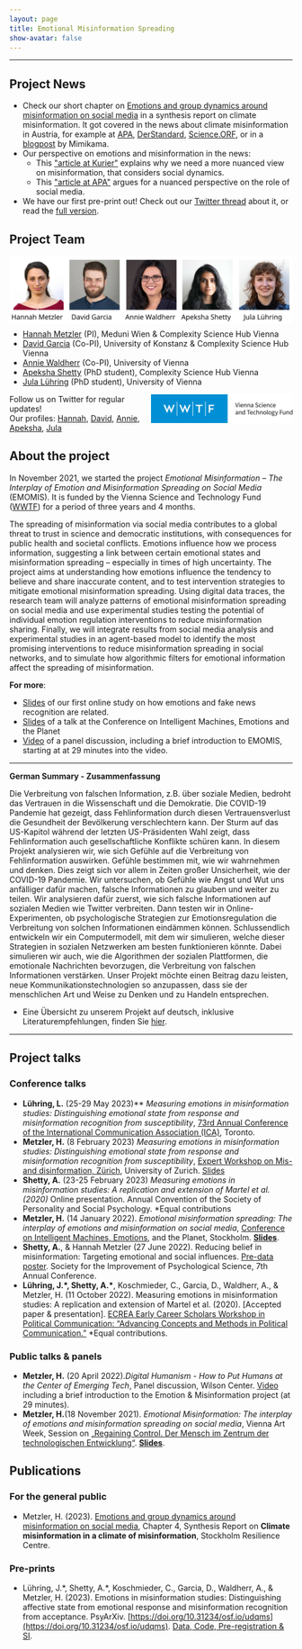 ```yaml
---
layout: page
title: Emotional Misinformation Spreading
show-avatar: false
---
```


___

## Project News

* Check our short chapter on [Emotions and group dynamics around misinformation on social media](https://www.stockholmresilience.org/news--events/climate-misinformation/chapter-4-emotions-and-group-dynamics-around-misinformation-on-social-media.html) in a synthesis report on climate misinformation. It got covered in the news about climate misinformation in Austria, for example at [APA](https://science.apa.at/power-search/12856578295990689252), [DerStandard](https://www.derstandard.de/story/3000000180511/expertin-sieht-in-social-media-keinen-klima-killer), [Science.ORF](https://science.orf.at/stories/3220488/), or in a [blogpost](https://steadyhq.com/de/mimikama/posts/7b0cb1c0-033d-4bfb-a15d-08c47d002ffa) by Mimikama.
* Our perspective on emotions and misinformation in the news:
     * This ["article at Kurier"](https://kurier.at/wien-wills-wissen/wir-sind-nicht-so-einfach-zu-manipulieren/402428147) explains why we need a more nuanced view on  misinformation, that considers social dynamics.
     * This ["article at APA"](https://science.apa.at/power-search/12856578295990689252) argues for a nuanced perspective on the role of social media.
* We have our first pre-print out! Check out our [Twitter thread](https://twitter.com/hannahmetzler1/status/1643978293455241217) about it, or read the [full version](https://doi.org/10.31234/osf.io/udqms).

## Project Team

<img src="/assets/img/emomis_team.svg"
     alt="team"
     style="float: left; padding-bottom: 10px" />

<br>

* [Hannah Metzler](https://hannahmetzler.eu) (PI), Meduni Wien & Complexity Science Hub Vienna
* [David Garcia](https://dgarcia.eu) (Co-PI), University of Konstanz & Complexity Science Hub Vienna
* [Annie Waldherr](https://compcommlab.univie.ac.at/team/annie-waldherr/) (Co-PI), University of Vienna
* [Apeksha Shetty](https://www.csh.ac.at/researcher/apeksha-shetty/) (PhD student), Complexity Science Hub Vienna
* [Jula Lühring](https://publizistik.univie.ac.at/institut/mitarbeiterinnen-mitarbeiter/praedocs/luehring-jula/) (PhD student), University of Vienna

<img src="/assets/img/WWTF_Text_E_RGB_300dpi.png"
     alt="Vienna Science and Technology Fund"
     style="float: right; padding-bottom: 5px; width:50%; height:auto"/>

Follow us on Twitter for regular updates! <br>
Our profiles: [Hannah](https://twitter.com/hannahmetzler1), [David](https://twitter.com/dgarcia_eu), [Annie](https://twitter.com/annie_waldherr), [Apeksha](https://twitter.com/apeksha_sh), [Jula](https://twitter.com/lue_jula)

## About the project

In November 2021, we started the project *Emotional Misinformation – The Interplay of Emotion and Misinformation Spreading on Social Media* (EMOMIS). It is funded by the Vienna Science and Technology Fund ([WWTF](https://wwtf.at/funding/programmes/ict/ICT20-028/)) for a period of three years and 4 months.

The spreading of misinformation via social media contributes to a global threat to trust in science and democratic institutions, with consequences for public health and societal conflicts. Emotions influence how we process information, suggesting a link between certain emotional states and misinformation spreading – especially in times of high uncertainty. The project aims at understanding how emotions influence the tendency to believe and share inaccurate content, and to test intervention strategies to mitigate emotional misinformation spreading. Using digital data traces, the research team will analyze patterns of emotional misinformation spreading on social media and use experimental studies  testing the potential of individual emotion regulation interventions to reduce misinformation sharing. Finally, we will integrate results from social media analysis and experimental studies in an agent-based model to identify the most promising interventions to reduce misinformation spreading in social networks, and to simulate how algorithmic filters for emotional information affect the spreading of misinformation.

**For more**: 
* [Slides](https://hannahmetzler.eu/measuring_emo_misinfo) of our first online study on how emotions and fake news recognition are related. 
* [Slides](https://hannahmetzler.eu/emomis_stockholm) of a talk at the Conference on Intelligent Machines, Emotions and the Planet
* [Video](https://www.wilsoncenter.org/event/digital-humanism-how-put-humans-center-emerging-tech) of a panel discussion, including a brief introduction to EMOMIS, starting at at 29 minutes into the video. 

___


**German Summary - Zusammenfassung**

Die Verbreitung von falschen Information, z.B. über soziale Medien, bedroht das Vertrauen in die Wissenschaft und die Demokratie. Die COVID-19 Pandemie hat gezeigt, dass Fehlinformation durch diesen Vertrauensverlust die Gesundheit der Bevölkerung verschlechtern kann. Der Sturm auf das US-Kapitol während der letzten US-Präsidenten Wahl zeigt, dass Fehlinformation auch gesellschaftliche Konflikte schüren kann. In diesem Projekt analysieren wir, wie sich Gefühle auf die Verbreitung von Fehlinformation auswirken. Gefühle bestimmen mit, wie wir wahrnehmen und denken. Dies zeigt sich vor allem in Zeiten großer Unsicherheit, wie der COVID-19 Pandemie. Wir untersuchen, ob Gefühle wie Angst und Wut uns anfälliger dafür machen, falsche Informationen zu glauben und weiter zu teilen. Wir analysieren dafür zuerst, wie sich falsche Informationen auf sozialen Medien wie Twitter verbreiten. Dann testen wir in Online-Experimenten, ob psychologische Strategien zur Emotionsregulation die Verbreitung von solchen Informationen eindämmen können. Schlussendlich entwickeln wir ein Computermodell, mit dem wir simulieren, welche dieser Strategien in sozialen Netzwerken am besten funktionieren könnte. Dabei  simulieren wir auch, wie die Algorithmen der sozialen Plattformen, die emotionale Nachrichten bevorzugen, die Verbreitung von falschen Informationen verstärken. Unser Projekt möchte einen Beitrag dazu leisten, neue Kommunikationstechnologien so anzupassen, dass sie der menschlichen Art und Weise zu Denken und zu Handeln entsprechen.

* Eine Übersicht zu unserem Projekt auf deutsch, inklusive Literaturempfehlungen, finden Sie [hier](https://hannahmetzler.eu/viennaartweek/). 

___


## Project talks

### Conference talks

* **Lühring, L.** (25-29 May 2023)** _Measuring emotions in misinformation studies: Distinguishing emotional state from response and misinformation recognition from susceptibility_, [73rd Annual Conference of the International Communication Association (ICA)](https://www.icahdq.org/mpage/ICA23), Toronto.
* **Metzler, H.** (8 February 2023) _Measuring emotions in misinformation studies: Distinguishing emotional state from response and misinformation recognition from susceptibility_, [Expert Workshop on Mis- and disinformation, Zürich](https://www.disinformation-project.com/activties), University of Zurich. [Slides](http://hannahmetzler.eu/measuring_emo_misinfo)
* **Shetty, A.** (23-25 February 2023) _Measuring emotions in misinformation studies: A replication and extension of Martel et al. (2020)_ Online  presentation. Annual Convention of the Society of Personality and Social Psychology. *Equal contributions
* **Metzler, H.** (14 January 2022). _Emotional misinformation spreading: The interplay of emotions and misinformation on social media_, [Conference on Intelligent Machines, Emotions](https://hopin.com/events/intelligentmachinesemotionsourplanet#schedule), and the Planet, Stockholm. **[Slides](https://hannahmetzler.eu/emomis_stockholm)**.
* **Shetty, A.**, & Hannah Metzler (27 June 2022). Reducing belief in misinformation: Targeting emotional and social influences. [Pre-data poster](https://osf.io/z3x98). Society for the Improvement of Psychological Science, 7th Annual Conference.
* __Lühring, J.\*, Shetty, A.\*__, Koschmieder, C., Garcia, D., Waldherr, A., & Metzler, H. (11 October 2022). Measuring emotions in misinformation studies: A replication and extension of Martel et al. (2020). [Accepted paper & presentation]. [ECREA Early Career Scholars Workshop in Political Communication: “Advancing Concepts and Methods in Political Communication.”](https://ecrea.eu/event-4795610) *Equal contributions.

### Public talks & panels

* **Metzler, H.** (20 April 2022)._Digital Humanism - How to Put Humans at the Center of Emerging Tech_, Panel discussion, Wilson Center. [Video](https://www.wilsoncenter.org/event/digital-humanism-how-put-humans-center-emerging-tech) including a brief introduction to the Emotion & Misinformation project (at 29 minutes).
* **Metzler, H.**(18 November 2021). _Emotional Misinformation: The interplay of emotions and misinformation spreading on social media_, Vienna Art Week, Session on [„Regaining Control. Der Mensch im Zentrum der technologischen Entwicklung“](https://www.viennaartweek.at/de/program/losing-control-line-up/). **[Slides](https://hannahmetzler.eu/viennaartweek/)**.


## Publications

### For the general public

* Metzler, H. (2023). [Emotions and group dynamics around misinformation on social media](https://www.stockholmresilience.org/news--events/climate-misinformation/chapter-4-emotions-and-group-dynamics-around-misinformation-on-social-media.html), Chapter 4, Synthesis Report on __Climate misinformation in a climate of misinformation__, Stockholm Resilience Centre. 

### Pre-prints

* Lühring, J.\*, Shetty, A.\*, Koschmieder, C., Garcia, D., Waldherr, A., & Metzler, H. (2023). Emotions in misinformation studies: Distinguishing affective state from emotional response and misinformation recognition from acceptance. PsyArXiv. [https://doi.org/10.31234/osf.io/udqms](https://doi.org/10.31234/osf.io/udqms). [Data, Code, Pre-registration & SI](https://osf.io/tgzxr/).


